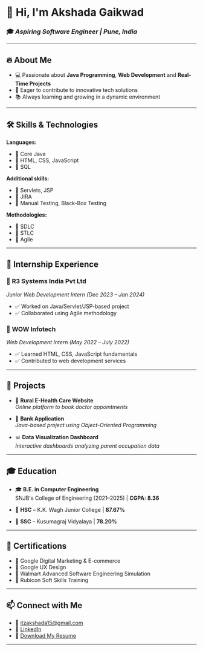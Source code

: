 # 👋 Hi, I'm **Akshada Gaikwad**

### 🎓 *Aspiring Software Engineer | Pune, India*

---

## 🔥 About Me

- 💻 Passionate about  **Java Programming**, **Web Development**  and **Real-Time Projects**
- 🚀 Eager to contribute to innovative tech solutions
- 📚 Always learning and growing in a dynamic environment

---

## 🛠️ **Skills & Technologies**

**Languages:**  
- 🔹 Core Java  
- 🔹 HTML, CSS, JavaScript  
- 🔹 SQL  

**Additional skills:**  
- 🔹 Servlets, JSP  
- 🔹 JIRA  
- 🔹 Manual Testing, Black-Box Testing  

**Methodologies:**  
- 🔹 SDLC  
- 🔹 STLC  
- 🔹 Agile

---

## 💼 **Internship Experience**

### 🏢 **R3 Systems India Pvt Ltd**  
*Junior Web Development Intern (Dec 2023 – Jan 2024)*  
- ✅ Worked on Java/Servlet/JSP-based project  
- ✅ Collaborated using Agile methodology  

### 🏢 **WOW Infotech**  
*Web Development Intern (May 2022 – July 2022)*  
- ✅ Learned HTML, CSS, JavaScript fundamentals  
- ✅ Contributed to web development services

---

## 📂 **Projects**

- 🏥 **Rural E-Health Care Website**  
  *Online platform to book doctor appointments*

- 🏦 **Bank Application**  
  *Java-based project using Object-Oriented Programming*

- 📊 **Data Visualization Dashboard**  
  *Interactive dashboards analyzing parent occupation data*

---

## 🎓 **Education**

- 🎓 **B.E. in Computer Engineering**  
  SNJB's College of Engineering (2021–2025) | **CGPA: 8.36**

- 🏫 **HSC** – K.K. Wagh Junior College | **87.67%**

- 🏫 **SSC** – Kusumagraj Vidyalaya | **78.20%**

---

## 🧾 **Certifications**

- 🏅 Google Digital Marketing & E-commerce  
- 🏅 Google UX Design  
- 🏅 Walmart Advanced Software Engineering Simulation  
- 🏅 Rubicon Soft Skills Training

---

## 📫 **Connect with Me**

- 📧 [itzakshada15@gmail.com](mailto:itzakshada15@gmail.com)  
- 🔗 [LinkedIn](https://www.linkedin.com/in/akshada-gaikwad](https://www.linkedin.com/in/akshada-gaikwad-366797290?utm_source=share&utm_campaign=share_via&utm_content=profile&utm_medium=android_app)](https://www.linkedin.com/in/akshada-gaikwad-366797290?utm_source=share&utm_campaign=share_via&utm_content=profile&utm_medium=android_app))  
- 📄 [Download My Resume](./AkshadaGaikwad9209061252.pdf)

---

